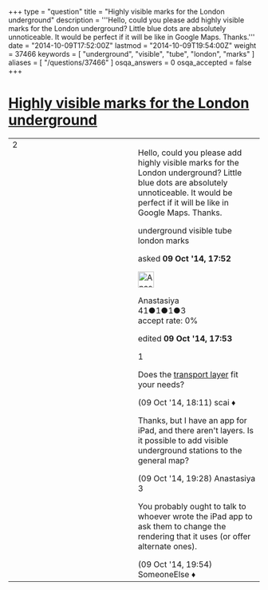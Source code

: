 +++
type = "question"
title = "Highly visible marks for the London underground"
description = '''Hello, could you please add highly visible marks for the London underground? Little blue dots are absolutely unnoticeable. It would be perfect if it will be like in Google Maps. Thanks.'''
date = "2014-10-09T17:52:00Z"
lastmod = "2014-10-09T19:54:00Z"
weight = 37466
keywords = [ "underground", "visible", "tube", "london", "marks" ]
aliases = [ "/questions/37466" ]
osqa_answers = 0
osqa_accepted = false
+++

<div class="headNormal">

# [Highly visible marks for the London underground](/questions/37466/highly-visible-marks-for-the-london-underground)

</div>

<div id="main-body">

<div id="askform">

<table id="question-table" style="width:100%;">
<colgroup>
<col style="width: 50%" />
<col style="width: 50%" />
</colgroup>
<tbody>
<tr>
<td style="width: 30px; vertical-align: top"><div class="vote-buttons">
<span id="post-37466-upvote" class="ajax-command post-vote up" rel="nofollow" title="I like this post (click again to cancel)"> </span>
<div id="post-37466-score" class="post-score" title="current number of votes">
2
</div>
<span id="post-37466-downvote" class="ajax-command post-vote down" rel="nofollow" title="I dont like this post (click again to cancel)"> </span> <span id="favorite-mark" class="ajax-command favorite-mark" rel="nofollow" title="mark/unmark this question as favorite (click again to cancel)"> </span>
<div id="favorite-count" class="favorite-count">
&#10;</div>
</div></td>
<td><div id="item-right">
<div class="question-body">
<p>Hello, could you please add highly visible marks for the London underground? Little blue dots are absolutely unnoticeable. It would be perfect if it will be like in Google Maps. Thanks.</p>
</div>
<div id="question-tags" class="tags-container tags">
<span class="post-tag tag-link-underground" rel="tag" title="see questions tagged &#39;underground&#39;">underground</span> <span class="post-tag tag-link-visible" rel="tag" title="see questions tagged &#39;visible&#39;">visible</span> <span class="post-tag tag-link-tube" rel="tag" title="see questions tagged &#39;tube&#39;">tube</span> <span class="post-tag tag-link-london" rel="tag" title="see questions tagged &#39;london&#39;">london</span> <span class="post-tag tag-link-marks" rel="tag" title="see questions tagged &#39;marks&#39;">marks</span>
</div>
<div id="question-controls" class="post-controls">
&#10;</div>
<div class="post-update-info-container">
<div class="post-update-info post-update-info-user">
<p>asked <strong>09 Oct '14, 17:52</strong></p>
<img src="https://secure.gravatar.com/avatar/2d7fcccf5cc1f2b9674f7c2e084b2a85?s=32&amp;d=identicon&amp;r=g" class="gravatar" width="32" height="32" alt="Anastasiya&#39;s gravatar image" />
<p><span>Anastasiya</span><br />
<span class="score" title="41 reputation points">41</span><span title="1 badges"><span class="badge1">●</span><span class="badgecount">1</span></span><span title="1 badges"><span class="silver">●</span><span class="badgecount">1</span></span><span title="3 badges"><span class="bronze">●</span><span class="badgecount">3</span></span><br />
<span class="accept_rate" title="Rate of the user&#39;s accepted answers">accept rate:</span> <span title="Anastasiya has no accepted answers">0%</span></p>
</div>
<div class="post-update-info post-update-info-edited">
<p><span> edited <strong>09 Oct '14, 17:53</strong> </span></p>
</div>
</div>
<div id="comments-container-37466" class="comments-container">
<span id="37467"></span>
<div id="comment-37467" class="comment">
<div id="post-37467-score" class="comment-score">
1
</div>
<div class="comment-text">
<p>Does the <a href="https://www.openstreetmap.org/#layers=TN">transport layer</a> fit your needs?</p>
</div>
<div id="comment-37467-info" class="comment-info">
<span class="comment-age">(09 Oct '14, 18:11)</span> <span class="comment-user userinfo">scai ♦</span>
</div>
</div>
<span id="37469"></span>
<div id="comment-37469" class="comment">
<div id="post-37469-score" class="comment-score">
&#10;</div>
<div class="comment-text">
<p>Thanks, but I have an app for iPad, and there aren't layers. Is it possible to add visible underground stations to the general map?</p>
</div>
<div id="comment-37469-info" class="comment-info">
<span class="comment-age">(09 Oct '14, 19:28)</span> <span class="comment-user userinfo">Anastasiya</span>
</div>
</div>
<span id="37470"></span>
<div id="comment-37470" class="comment">
<div id="post-37470-score" class="comment-score">
3
</div>
<div class="comment-text">
<p>You probably ought to talk to whoever wrote the iPad app to ask them to change the rendering that it uses (or offer alternate ones).</p>
</div>
<div id="comment-37470-info" class="comment-info">
<span class="comment-age">(09 Oct '14, 19:54)</span> <span class="comment-user userinfo">SomeoneElse ♦</span>
</div>
</div>
</div>
<div id="comment-tools-37466" class="comment-tools">
&#10;</div>
<div class="clear">
&#10;</div>
<div id="comment-37466-form-container" class="comment-form-container">
&#10;</div>
<div class="clear">
&#10;</div>
</div></td>
</tr>
</tbody>
</table>

</div>

</div>


